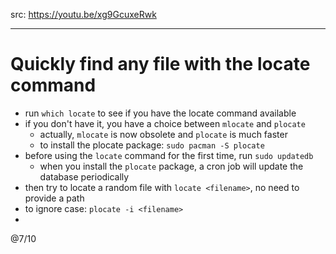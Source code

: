 src: https://youtu.be/xg9GcuxeRwk

---

# Quickly find any file with the locate command

- run `which locate` to see if you have the locate command available
- if you don't have it, you have a choice between `mlocate` and `plocate`
  - actually, `mlocate` is now obsolete and `plocate` is much faster
  - to install the plocate package: `sudo pacman -S plocate`
- before using the `locate` command for the first time, run `sudo updatedb`
  - when you install the `plocate` package, a cron job will update the database periodically 
- then try to locate a random file with `locate <filename>`, no need to provide a path
- to ignore case: `plocate -i <filename>`
- 


@7/10
